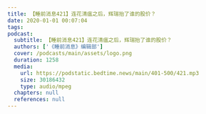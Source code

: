 ```yaml
---
title: 【睡前消息421】连花清瘟之后，辉瑞抬了谁的股价？
date: 2020-01-01 00:07:04
tags:
podcast:
  subtitle: 【睡前消息421】连花清瘟之后，辉瑞抬了谁的股价？
  authors: ['《睡前消息》编辑部']
  cover: /podcasts/main/assets/logo.png
  duration: 1258
  media:
    url: https://podstatic.bedtime.news/main/401-500/421.mp3
    size: 30186432
    type: audio/mpeg
  chapters: null
  references: null
---
```

